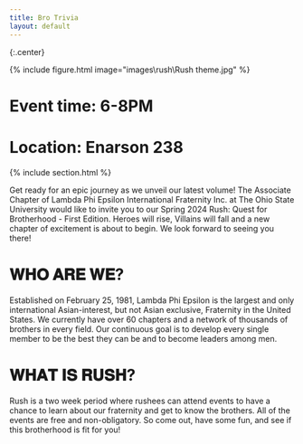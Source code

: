 ```yaml
---
title: Bro Trivia
layout: default
---
```



{:.center}

{% include figure.html image="images\rush\Rush theme.jpg" %}

# Event time: 6-8PM
# Location: Enarson 238

{% include section.html %}

Get ready for an epic journey as we unveil our latest volume! The Associate Chapter of Lambda Phi Epsilon International Fraternity Inc. at The Ohio State University would like to invite you to our Spring 2024 Rush: Quest for Brotherhood - First Edition. Heroes will rise, Villains will fall and a new chapter of excitement is about to begin. We look forward to seeing you there!

# 𝐖𝐇𝐎 𝐀𝐑𝐄 𝐖𝐄?

Established on February 25, 1981, Lambda Phi Epsilon is the largest and only international Asian-interest, but not Asian exclusive, Fraternity in the United States. We currently have over 60 chapters and a network of thousands of brothers in every field. Our continuous goal is to develop every single member to be the best they can be and to become leaders among men.
# 𝐖𝐇𝐀𝐓 𝐈𝐒 𝐑𝐔𝐒𝐇?

Rush is a two week period where rushees can attend events to have a chance to learn about our fraternity and get to know the brothers. All of the events are free and non-obligatory. So come out, have some fun, and see if this brotherhood is fit for you!
